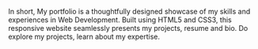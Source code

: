 In short, My portfolio is a thoughtfully designed showcase of my skills and experiences in Web Development. Built using HTML5 and CSS3, this responsive website seamlessly presents my projects, resume and bio. Do explore my projects, learn about my expertise.

